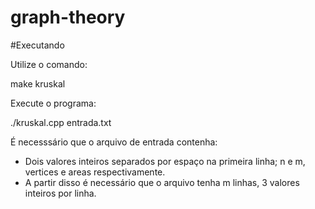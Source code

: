 # graph-theory

#Executando

Utilize o comando:

make kruskal

Execute o programa:

./kruskal.cpp entrada.txt

É necesssário que o arquivo de entrada contenha: 

- Dois valores inteiros separados por espaço na primeira linha; n e m, vertices e areas respectivamente.
- A partir disso é necessário que o arquivo tenha m linhas, 3 valores inteiros por linha.
